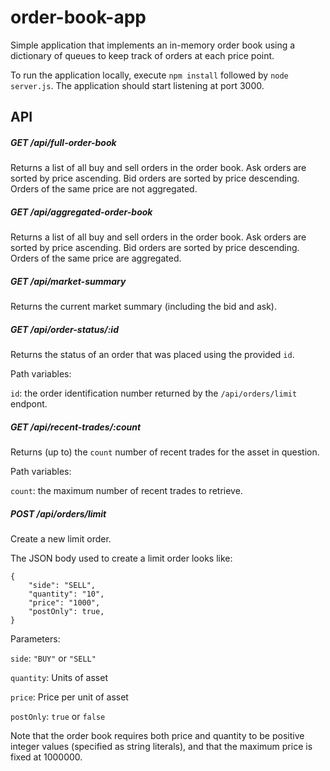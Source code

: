 # order-book-app
Simple application that implements an in-memory order book using a dictionary of queues to keep track of orders at each price point.

To run the application locally, execute `npm install` followed by `node server.js`. The application should start listening at port 3000. 

## API

##### GET /api/full-order-book
Returns a list of all buy and sell orders in the order book. Ask orders are sorted by price ascending. Bid orders are sorted by price descending. Orders of the same price are not aggregated.


##### GET /api/aggregated-order-book
Returns a list of all buy and sell orders in the order book. Ask orders are sorted by price ascending. Bid orders are sorted by price descending. Orders of the same price are aggregated.

##### GET /api/market-summary
Returns the current market summary (including the bid and ask).

##### GET /api/order-status/:id
Returns the status of an order that was placed using the provided `id`.

Path variables:

`id`: the order identification number returned by the `/api/orders/limit` endpont.

##### GET /api/recent-trades/:count
Returns (up to) the `count` number of recent trades for the asset in question.

Path variables:

`count`: the maximum number of recent trades to retrieve.

##### POST /api/orders/limit
Create a new limit order.

The JSON body used to create a limit order looks like:
```
{
    "side": "SELL",
    "quantity": "10",
    "price": "1000",
    "postOnly": true,
}
```
Parameters:

`side`: `"BUY"` or `"SELL"`

`quantity`: Units of asset

`price`: Price per unit of asset

`postOnly`: `true` or `false`

Note that the order book requires both price and quantity to be positive integer values (specified as string literals), and that the maximum price is fixed at 1000000.

